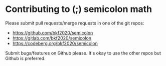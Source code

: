 # Contributing to (;) semicolon math
Please submit pull requests/merge requests in one of the git repos:
- https://github.com/bkf2020/semicolon
- https://gitlab.com/bkf2020/semicolon
- https://codeberg.org/bkf2020/semicolon

Submit bugs/features on Github please. It's okay to use the other
repos but Github is preferred.
